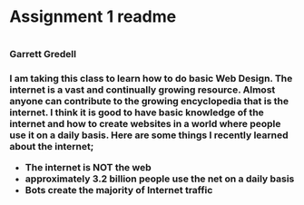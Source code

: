 <h1>Assignment 1 readme<h1>
<h3>Garrett Gredell<h3>

<p> I am taking this class to learn how to do basic Web Design. The internet is a vast and continually growing resource. Almost anyone can contribute to the growing encyclopedia that is the internet. I think it is good to have basic knowledge of the internet and how to create websites in a world where people use it on a daily basis. Here are some things I recently learned about the internet;

<ul>
  <li>The internet is NOT the web</li>
  <li>approximately 3.2 billion people use the net on a daily basis</li>
  <li> Bots create the majority of Internet traffic</li>
</ul>  
